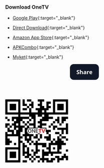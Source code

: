 <script>
function shareFunction() {
  if (navigator.share) {
    navigator.share({
        title: 'Checkout "OneTV - Persian TV"',
        text: 'Watch Persian, Kurdish (and many other languages) TV Channels Live on OneTV! Download the App at: https://dev-onetv.github.io/download',
        url: 'https://dev-onetv.github.io/download',
      })
      .catch((error) => console.log('Error sharing', error));
  } else {
    var email = 'sample@gmail.com';
    var subject = 'Checkout "OneTV - Persian TV"';
    var emailBody = 'Watch Persian, Kurdish (and many other languages) TV Channels Live on OneTV! Download the App at: https://dev-onetv.github.io/download';
    document.location = "mailto:?subject="+subject+"&body="+emailBody;
  }
}
</script>
<script src="https://cdnjs.cloudflare.com/ajax/libs/jquery/3.3.1/jquery.min.js"></script>

### **Download OneTV**

*   [Google Play](https://play.google.com/store/apps/details?id=com.kamal.androidtv){:target="_blank"}

*   [Direct Download](https://github.com/dev-onetv/dev-onetv.github.io/raw/main/releases/OneTV_Release_30_0.apk){:target="_blank"}

*   [Amazon App Store](https://www.amazon.com/developer-onetv-gmail-com-OneTV-Persian-TV/dp/B09T2L7GN1){:target="_blank"}

*   [APKCombo](https://apkcombo.com/onetv-persian-tv/com.kamal.androidtv/){:target="_blank"}

*   [Myket](https://myket.ir/app/com.kamal.androidtv){:target="_blank"}



<p align="center">
  <button id='share-button' onclick="shareFunction()" style="background-color: #111827; border: 1px solid transparent; border-radius: .75rem; box-sizing: border-box; color: #FFFFFF; cursor: pointer; flex: 0 0 auto; font-family: 'Inter var',ui-sans-serif,system-ui,-apple-system,system-ui,'Segoe UI',Roboto,'Helvetica Neue',Arial,'Noto Sans',sans-serif,'Apple Color Emoji','Segoe UI Emoji','Segoe UI Symbol','Noto Color Emoji'; font-size: 1.125rem; font-weight: 600; line-height: 1.5rem; padding: .75rem 1.2rem; text-align: center; text-decoration: none #6B7280 solid; text-decoration-thickness: auto; transition-duration: .2s; transition-property: background-color,border-color,color,fill,stroke; transition-timing-function: cubic-bezier(.4, 0, 0.2, 1); user-select: none; -webkit-user-select: none; touch-action: manipulation; width: auto;">Share</button>
  
  <br/><br/>
  
  <img src="https://github.com/dev-onetv/dev-onetv.github.io/raw/main/images/webpage_qr_code.png" alt="QR Code to Scan" style="width:200px;" onclick="shareFunction()"/>
</p>


